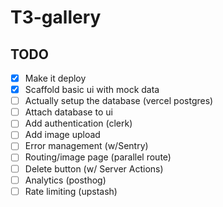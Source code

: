 # T3-gallery

## TODO

- [x] Make it deploy
- [x] Scaffold basic ui with mock data
- [ ] Actually setup the database (vercel postgres)
- [ ] Attach database to ui
- [ ] Add authentication (clerk)
- [ ] Add image upload
- [ ] Error management (w/Sentry)
- [ ] Routing/image page (parallel route)
- [ ] Delete button (w/ Server Actions)
- [ ] Analytics (posthog)
- [ ] Rate limiting (upstash)
